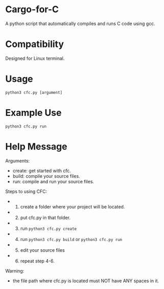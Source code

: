 # Cargo-for-C
A python script that automatically compiles and runs C code using gcc.

# Compatibility
Designed for Linux terminal.

# Usage
`python3 cfc.py [argument]`

# Example Use
`python3 cfc.py run`

# Help Message
Arguments:
* create: get started with cfc.
* build: compile your source files.
* run: compile and run your source files.

Steps to using CFC:
* 1. create a folder where your project will be located.
* 2. put cfc.py in that folder. 
* 3. run `python3 cfc.py create`
* 4. run `python3 cfc.py build` or `python3 cfc.py run`
* 5. edit your source files
* 6. repeat step 4-6.

Warning:
* the file path where cfc.py is located must NOT have ANY spaces in it.
